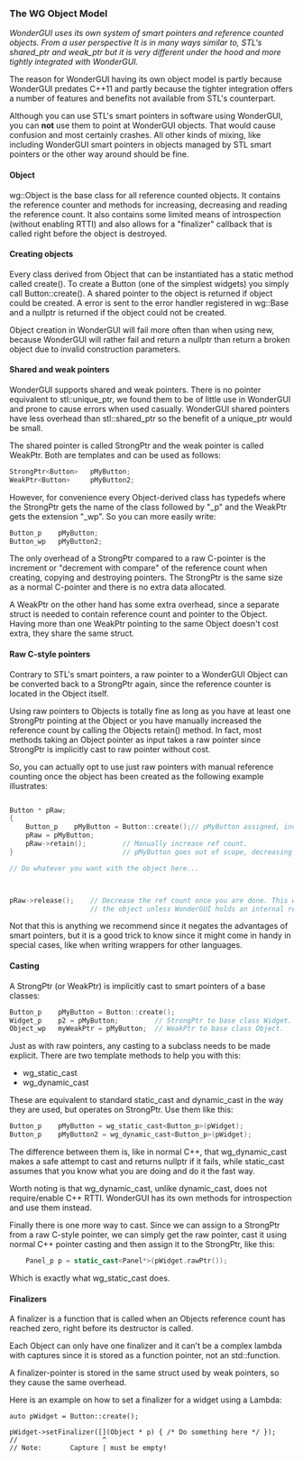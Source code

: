 ### The WG Object Model

*WonderGUI uses its own system of smart pointers and reference counted objects. From a user perspective It is in many ways similar to, STL's shared_ptr and weak_ptr but it is very different under the hood and more tightly integrated with WonderGUI.*



The reason for WonderGUI having its own object model is partly because WonderGUI predates C++11 and partly because the tighter integration offers a number of features and benefits not available from STL's counterpart.

Although you can use STL's smart pointers in software using WonderGUI, you can **not** use them to point at WonderGUI objects. That would cause confusion and most certainly crashes. All other kinds of mixing, like including WonderGUI smart pointers in objects managed by STL smart pointers or the other way around should be fine.



#### Object

wg::Object is the base class for all reference counted objects. It contains the reference counter and methods for increasing, decreasing and reading the reference count. It also contains some limited means of introspection (without enabling RTTI) and also allows for a "finalizer" callback that is called right before the object is destroyed.



#### Creating objects

Every class derived from Object that can be instantiated has a static method called create(). To create a Button (one of the simplest widgets) you simply call Button::create(). A shared pointer to the object is returned if object could be created. A error is sent to the error handler registered in wg::Base and a nullptr is returned if the object could not be created.

Object creation in WonderGUI will fail more often than when using new, because WonderGUI will rather fail and return a nullptr than return a broken object due to invalid construction parameters.



#### Shared and weak pointers

WonderGUI supports shared and weak pointers. There is no pointer equivalent to stl::unique_ptr, we found them to be of little use in WonderGUI and prone to cause errors when used casually. WonderGUI shared pointers have less overhead than stl::shared_ptr so the benefit of a unique_ptr would be small.

The shared pointer is called StrongPtr and the weak pointer is called WeakPtr. Both are templates and can be used as follows:

```c++
StrongPtr<Button>	pMyButton;
WeakPtr<Button>		pMyButton2;
```

However, for convenience every Object-derived class has typedefs where the StrongPtr gets the name of the class followed by "\_p" and the WeakPtr gets the extension "\_wp". So you can more easily write:

```c++
Button_p	pMyButton;
Button_wp	pMyButton2;
```

The only overhead of a StrongPtr compared to a raw C-pointer is the increment or "decrement with compare" of the reference count when creating, copying and destroying pointers. The StrongPtr is the same size as a normal C-pointer and there is no extra data allocated.

A WeakPtr on the other hand has some extra overhead, since a separate struct is needed to contain reference count and pointer to the Object. Having more than one WeakPtr pointing to the same Object doesn't cost extra, they share the same struct.



#### Raw C-style pointers

Contrary to STL's smart pointers, a raw pointer to a WonderGUI Object can be converted back to a StrongPtr again, since the reference counter is located in the Object itself.

Using raw pointers to Objects is totally fine as long as you have at least one StrongPtr pointing at the Object or you have manually increased the reference count by calling the Objects retain() method. In fact, most methods taking an Object pointer as input takes a raw pointer since StrongPtr is implicitly cast to raw pointer without cost.

So, you can actually opt to use just raw pointers with manual reference counting once the object has been created as the following example illustrates:

```c++

Button * pRaw;
{
	Button_p	pMyButton = Button::create();// pMyButton assigned, increasing ref count.
	pRaw = pMyButton;
    pRaw->retain();			// Manually increase ref count.
}							// pMyButton goes out of scope, decreasing ref count.

// Do whatever you want with the object here...



pRaw->release();	// Decrease the ref count once you are done. This will destroy 
					// the object unless WonderGUI holds an internal reference.

```

Not that this is anything we recommend since it negates the advantages of smart pointers, but it is a good trick to know since it might come in handy in special cases, like when writing wrappers for other languages.

#### Casting

A StrongPtr (or WeakPtr) is implicitly cast to smart pointers of a base classes:

```c++
Button_p	pMyButton = Button::create();
Widget_p	p2 = pMyButton;			// StrongPtr to base class Widget.
Object_wp	myWeakPtr = pMyButton;	// WeakPtr to base class Object.
```

Just as with raw pointers, any casting to a subclass needs to be made explicit. There are two template methods to help you with this:

* wg_static_cast
* wg_dynamic_cast

These are equivalent to standard static_cast and dynamic_cast in the way they are used, but operates on StrongPtr. Use them like this:

```c++
Button_p	pMyButton = wg_static_cast<Button_p>(pWidget);
Button_p	pMyButton2 = wg_dynamic_cast<Button_p>(pWidget);
```

The difference between them is, like in normal C++, that wg_dynamic_cast makes a safe attempt to cast and returns nullptr if it fails, while static_cast assumes that you know what you are doing and do it the fast way.

Worth noting is that wg_dynamic_cast, unlike dynamic_cast,  does not require/enable C++ RTTI. WonderGUI has its own methods for introspection and use them instead.

Finally there is one more way to cast. Since we can assign to a StrongPtr from a raw C-style pointer, we can simply get the raw pointer, cast it using normal C++ pointer casting and then assign it to the StrongPtr, like this:

```c++
	Panel_p p = static_cast<Panel*>(pWidget.rawPtr());
```

Which is exactly what wg_static_cast does.

#### Finalizers

A finalizer is a function that is called when an Objects reference count has reached zero, right before its destructor is called.

Each Object can only have one finalizer and it can't be a complex lambda with captures since it is stored as a function pointer, not an std::function.

A finalizer-pointer is stored in the same struct used by weak pointers, so they cause the same overhead.

Here is an example on how to set a finalizer for a widget using a Lambda:

```
auto pWidget = Button::create();

pWidget->setFinalizer([](Object * p) { /* Do something here */ });
//                     ^
// Note:       Capture | must be empty!

```

